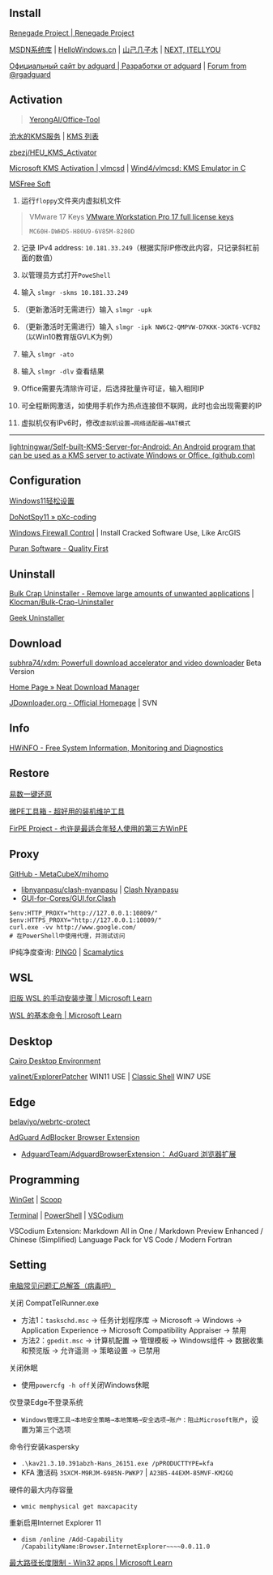 
## Install

[Renegade Project | Renegade Project](https://renegade-project.tech/zh/home)

[MSDN系统库](https://www.xitongku.com/) | [HelloWindows.cn](https://hellowindows.cn/) | [山己几子木](https://msdn.sjjzm.com/) | [NEXT, ITELLYOU](https://next.itellyou.cn/)

[Официальный сайт by adguard | Разработки от adguard](https://rg-adguard.net/) | [Forum from @rgadguard](https://forum.rg-adguard.net/)

## Activation

> [YerongAI/Office-Tool](https://github.com/YerongAI/Office-Tool)

[沧水的KMS服务](https://kms.cangshui.net/) | [KMS 列表](https://www.coolhub.top/tech-articles/kms_list.html)

[zbezj/HEU_KMS_Activator](https://github.com/zbezj/HEU_KMS_Activator)

[Microsoft KMS Activation | vlmcsd](http://wind4.github.io/vlmcsd/) | [Wind4/vlmcsd: KMS Emulator in C](https://github.com/Wind4/vlmcsd)

[MSFree Soft](https://msfree.su/index.php)
    
1. 运行`floppy`文件夹内虚拟机文件

> VMware 17 Keys [VMware Workstation Pro 17 full license keys](https://gist.github.com/hegdepavankumar/e1c4c2d58d8698f69792d664d39bc402)
>
> `MC60H-DWHD5-H80U9-6V85M-8280D`

2. 记录 IPv4 address: `10.181.33.249`（根据实际IP修改此内容，只记录斜杠前面的数值）

3. 以管理员方式打开`PoweShell`

4. 输入 `slmgr -skms 10.181.33.249`

5. （更新激活时无需进行）输入 `slmgr -upk`

6. （更新激活时无需进行）输入 `slmgr -ipk NW6C2-QMPVW-D7KKK-3GKT6-VCFB2`（以Win10教育版GVLK为例）

7. 输入 `slmgr -ato`

8. 输入 `slmgr -dlv` 查看结果

9.  Office需要先清除许可证，后选择批量许可证，输入相同IP

10. 可全程断网激活，如使用手机作为热点连接但不联网，此时也会出现需要的IP

11. 虚拟机仅有IPv6时，修改`虚拟机设置→网络适配器→NAT模式`

------

[lightningwar/Self-built-KMS-Server-for-Android: An Android program that can be used as a KMS server to activate Windows or Office. (github.com)](https://github.com/lightningwar/Self-built-KMS-Server-for-Android)

## Configuration

[Windows11轻松设置](https://www.bilibili.com/opus/904672369138729017)

[DoNotSpy11 » pXc-coding](https://pxc-coding.com/donotspy11/)

[Windows Firewall Control](https://www.binisoft.org/wfc) | Install Cracked Software Use, Like ArcGIS

[Puran Software - Quality First](http://www.puransoftware.com/index.html)

## Uninstall

[Bulk Crap Uninstaller - Remove large amounts of unwanted applications](https://www.bcuninstaller.com/) | [Klocman/Bulk-Crap-Uninstaller](https://github.com/Klocman/Bulk-Crap-Uninstaller)

[Geek Uninstaller](https://geekuninstaller.com/)

## Download

[subhra74/xdm: Powerfull download accelerator and video downloader](https://github.com/subhra74/xdm) Beta Version

[Home Page » Neat Download Manager](https://neatdownload.com/)

[JDownloader.org - Official Homepage](https://jdownloader.org/home/index) | SVN

## Info

[HWiNFO - Free System Information, Monitoring and Diagnostics](https://www.hwinfo.com)

## Restore

[易数一键还原](https://www.onekeyrestore.cn/)

[微PE工具箱 - 超好用的装机维护工具](https://www.wepe.com.cn/)

[FirPE Project - 也许是最适合年轻人使用的第三方WinPE](https://www.firpe.cn/)

## Proxy

[GitHub - MetaCubeX/mihomo](https://github.com/MetaCubeX/mihomo)

- [libnyanpasu/clash-nyanpasu](https://github.com/LibNyanpasu/clash-nyanpasu) | [Clash Nyanpasu](https://nyanpasu.elaina.moe/)
- [GUI-for-Cores/GUI.for.Clash](https://github.com/GUI-for-Cores/GUI.for.Clash)

```shell
$env:HTTP_PROXY="http://127.0.0.1:10809/"
$env:HTTPS_PROXY="http://127.0.0.1:10809/"
curl.exe -vv http://www.google.com/
# 在PowerShell中使用代理，并测试访问
```

IP纯净度查询: [PING0](https://ping0.cc/) | [Scamalytics](https://scamalytics.com/)

## WSL

[旧版 WSL 的手动安装步骤 | Microsoft Learn](https://learn.microsoft.com/zh-cn/windows/wsl/install-manual)

[WSL 的基本命令 | Microsoft Learn](https://learn.microsoft.com/zh-cn/windows/wsl/basic-commands)

## Desktop

[Cairo Desktop Environment](https://cairodesktop.com/)

[valinet/ExplorerPatcher](https://github.com/valinet/ExplorerPatcher) WIN11 USE | [Classic Shell](https://www.classicshell.net/) WIN7 USE

## Edge

[belaviyo/webrtc-protect](https://github.com/belaviyo/webrtc-protect/)

[AdGuard AdBlocker Browser Extension](https://adguard.com/en/adguard-browser-extension/overview.html)

- [AdguardTeam/AdguardBrowserExtension： AdGuard 浏览器扩展](https://github.com/AdguardTeam/AdguardBrowserExtension)

## Programming

[WinGet](https://github.com/microsoft/winget-cli) | [Scoop](https://github.com/ScoopInstaller/Scoop)

[Terminal](https://github.com/microsoft/terminal) | [PowerShell](https://github.com/PowerShell/PowerShell) | [VSCodium](https://github.com/VSCodium/vscodium)

VSCodium Extension: Markdown All in One / Markdown Preview Enhanced / Chinese (Simplified) Language Pack for VS Code / Modern Fortran

## Setting

[电脑常见问题汇总解答（病毒吧）](https://docs.qq.com/doc/DSU9mbmt5SHp2YmFS)

关闭 CompatTelRunner.exe

- 方法1：`taskschd.msc` → 任务计划程序库 → Microsoft → Windows → Application Experience → Microsoft Compatibility Appraiser → 禁用
- 方法2：`gpedit.msc` → 计算机配置 → 管理模板 → Windows组件 → 数据收集和预览版 → 允许遥测 → 策略设置 → 已禁用

关闭休眠

- 使用`powercfg -h off`关闭Windows休眠

仅登录Edge不登录系统

- `Windows管理工具→本地安全策略→本地策略→安全选项→账户：阻止Microsoft账户`，设置为第三个选项

命令行安装kaspersky

- `.\kav21.3.10.391abzh-Hans_26151.exe /pPRODUCTTYPE=kfa`
- KFA 激活码 `3SXCM-M9RJM-6985N-PWKP7` | `A23B5-44EXM-85MVF-KM2GQ`

硬件的最大内存容量

- `wmic memphysical get maxcapacity`

重新启用Internet Explorer 11

- `dism /online /Add-Capability /CapabilityName:Browser.InternetExplorer~~~~0.0.11.0`

[最大路径长度限制 - Win32 apps | Microsoft Learn](https://learn.microsoft.com/zh-cn/windows/win32/fileio/maximum-file-path-limitation?tabs=registry)